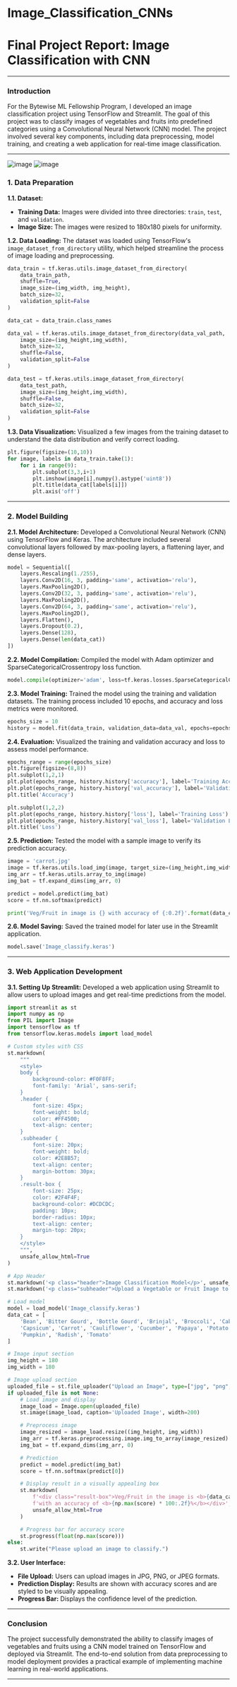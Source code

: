 # Image_Classification_CNNs

# **Final Project Report: Image Classification with CNN**

---

### Introduction

For the Bytewise ML Fellowship Program, I developed an image classification project using TensorFlow and Streamlit. The goal of this project was to classify images of vegetables and fruits into predefined categories using a Convolutional Neural Network (CNN) model. The project involved several key components, including data preprocessing, model training, and creating a web application for real-time image classification.

---
![image](https://github.com/user-attachments/assets/a2a6ee9b-6b3e-4d17-b59c-3b85fbc70250)
![image](https://github.com/user-attachments/assets/d45acab8-5ef7-43d1-a0b6-028004e7c984)



### 1. Data Preparation

**1.1. Dataset:**

- **Training Data:** Images were divided into three directories: `train`, `test`, and `validation`.
- **Image Size:** The images were resized to 180x180 pixels for uniformity.

**1.2. Data Loading:**
The dataset was loaded using TensorFlow's `image_dataset_from_directory` utility, which helped streamline the process of image loading and preprocessing.

```python
data_train = tf.keras.utils.image_dataset_from_directory(
    data_train_path,
    shuffle=True,
    image_size=(img_width, img_height),
    batch_size=32,
    validation_split=False
)

data_cat = data_train.class_names

data_val = tf.keras.utils.image_dataset_from_directory(data_val_path,
    image_size=(img_height,img_width),
    batch_size=32,
    shuffle=False,
    validation_split=False
)

data_test = tf.keras.utils.image_dataset_from_directory(
    data_test_path,
    image_size=(img_height,img_width),
    shuffle=False,
    batch_size=32,
    validation_split=False
)

```

**1.3. Data Visualization:**
Visualized a few images from the training dataset to understand the data distribution and verify correct loading.

```python
plt.figure(figsize=(10,10))
for image, labels in data_train.take(1):
    for i in range(9):
        plt.subplot(3,3,i+1)
        plt.imshow(image[i].numpy().astype('uint8'))
        plt.title(data_cat[labels[i]])
        plt.axis('off')

```

---

### 2. Model Building

**2.1. Model Architecture:**
Developed a Convolutional Neural Network (CNN) using TensorFlow and Keras. The architecture included several convolutional layers followed by max-pooling layers, a flattening layer, and dense layers.

```python
model = Sequential([
    layers.Rescaling(1./255),
    layers.Conv2D(16, 3, padding='same', activation='relu'),
    layers.MaxPooling2D(),
    layers.Conv2D(32, 3, padding='same', activation='relu'),
    layers.MaxPooling2D(),
    layers.Conv2D(64, 3, padding='same', activation='relu'),
    layers.MaxPooling2D(),
    layers.Flatten(),
    layers.Dropout(0.2),
    layers.Dense(128),
    layers.Dense(len(data_cat))
])

```

**2.2. Model Compilation:**
Compiled the model with Adam optimizer and SparseCategoricalCrossentropy loss function.

```python
model.compile(optimizer='adam', loss=tf.keras.losses.SparseCategoricalCrossentropy(from_logits=True), metrics=['accuracy'])

```

**2.3. Model Training:**
Trained the model using the training and validation datasets. The training process included 10 epochs, and accuracy and loss metrics were monitored.

```python
epochs_size = 10
history = model.fit(data_train, validation_data=data_val, epochs=epochs_size)

```

**2.4. Evaluation:**
Visualized the training and validation accuracy and loss to assess model performance.

```python
epochs_range = range(epochs_size)
plt.figure(figsize=(8,8))
plt.subplot(1,2,1)
plt.plot(epochs_range, history.history['accuracy'], label='Training Accuracy')
plt.plot(epochs_range, history.history['val_accuracy'], label='Validation Accuracy')
plt.title('Accuracy')

plt.subplot(1,2,2)
plt.plot(epochs_range, history.history['loss'], label='Training Loss')
plt.plot(epochs_range, history.history['val_loss'], label='Validation Loss')
plt.title('Loss')

```

**2.5. Prediction:**
Tested the model with a sample image to verify its prediction accuracy.

```python
image = 'carrot.jpg'
image = tf.keras.utils.load_img(image, target_size=(img_height,img_width))
img_arr = tf.keras.utils.array_to_img(image)
img_bat = tf.expand_dims(img_arr, 0)

predict = model.predict(img_bat)
score = tf.nn.softmax(predict)

print('Veg/Fruit in image is {} with accuracy of {:0.2f}'.format(data_cat[np.argmax(score)], np.max(score) * 100))

```

**2.6. Model Saving:**
Saved the trained model for later use in the Streamlit application.

```python
model.save('Image_classify.keras')

```

---

### 3. Web Application Development

**3.1. Setting Up Streamlit:**
Developed a web application using Streamlit to allow users to upload images and get real-time predictions from the model.

```python
import streamlit as st
import numpy as np
from PIL import Image
import tensorflow as tf
from tensorflow.keras.models import load_model

# Custom styles with CSS
st.markdown(
    """
    <style>
    body {
        background-color: #F0F8FF;
        font-family: 'Arial', sans-serif;
    }
    .header {
        font-size: 45px;
        font-weight: bold;
        color: #FF4500;
        text-align: center;
    }
    .subheader {
        font-size: 20px;
        font-weight: bold;
        color: #2E8B57;
        text-align: center;
        margin-bottom: 30px;
    }
    .result-box {
        font-size: 25px;
        color: #2F4F4F;
        background-color: #DCDCDC;
        padding: 10px;
        border-radius: 10px;
        text-align: center;
        margin-top: 20px;
    }
    </style>
    """,
    unsafe_allow_html=True
)

# App Header
st.markdown('<p class="header">Image Classification Model</p>', unsafe_allow_html=True)
st.markdown('<p class="subheader">Upload a Vegetable or Fruit Image to Classify</p>', unsafe_allow_html=True)

# Load model
model = load_model('Image_classify.keras')
data_cat = [
    'Bean', 'Bitter Gourd', 'Bottle Gourd', 'Brinjal', 'Broccoli', 'Cabbage',
    'Capsicum', 'Carrot', 'Cauliflower', 'Cucumber', 'Papaya', 'Potato',
    'Pumpkin', 'Radish', 'Tomato'
]

# Image input section
img_height = 180
img_width = 180

# Image upload section
uploaded_file = st.file_uploader("Upload an Image", type=["jpg", "png", "jpeg"])
if uploaded_file is not None:
    # Load image and display
    image_load = Image.open(uploaded_file)
    st.image(image_load, caption='Uploaded Image', width=200)

    # Preprocess image
    image_resized = image_load.resize((img_height, img_width))
    img_arr = tf.keras.preprocessing.image.img_to_array(image_resized)
    img_bat = tf.expand_dims(img_arr, 0)

    # Prediction
    predict = model.predict(img_bat)
    score = tf.nn.softmax(predict[0])

    # Display result in a visually appealing box
    st.markdown(
        f'<div class="result-box">Veg/Fruit in the image is <b>{data_cat[np.argmax(score)]}</b> '
        f'with an accuracy of <b>{np.max(score) * 100:.2f}%</b></div>',
        unsafe_allow_html=True
    )

    # Progress bar for accuracy score
    st.progress(float(np.max(score)))
else:
    st.write("Please upload an image to classify.")

```

**3.2. User Interface:**

- **File Upload:** Users can upload images in JPG, PNG, or JPEG formats.
- **Prediction Display:** Results are shown with accuracy scores and are styled to be visually appealing.
- **Progress Bar:** Displays the confidence level of the prediction.

---

### Conclusion

The project successfully demonstrated the ability to classify images of vegetables and fruits using a CNN model trained on TensorFlow and deployed via Streamlit. The end-to-end solution from data preprocessing to model deployment provides a practical example of implementing machine learning in real-world applications.

---
